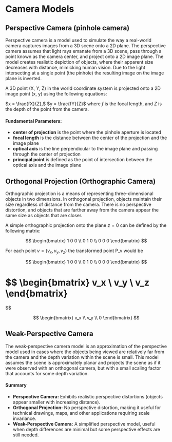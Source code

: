 # Camera Models

## Perspective Camera (pinhole camera)
Perspective camera is a model used to simulate the way a real-world camera captures images from a 3D scene onto a 2D plane. The perspective camera assumes that light rays emanate from a 3D scene, pass through a point known as the camera center, and project onto a 2D image plane. The model creates realistic depiction of objects, where their apparent size decreases with distance, mimicking human vision. Due to the light intersecting at a single point (the pinhole) the resulting image on the image plane is inverted.

A 3D point (X, Y, Z) in the world coordinate system is projected onto a 2D image point (x, y) using the following equations:

$x = \frac{fX}{Z},$ $y = \frac{fY}{Z}$ where $f$ is the focal length, and $Z$ is the depth of the point from the camera.

#### Fundamental Parameters:
- **center of projection** is the point where the pinhole aperture is located
- **focal length** is the distance between the center of the projection and the image plane
- **optical axis** is the line perpendicular to the image plane and passing through the center of projection
- **principal point** is defined as the point of intersection between the optical axis and the image plane

## Orthogonal Projection (Orthographic Camera)
Orthographic projection is a means of representing three-dimensional objects in two dimensions. In orthogonal projection, objects maintain their size regardless of distance from the camera. There is no perspective distortion, and objects that are farther away from the camera appear the same size as objects that are closer.

A simple orthographic projection onto the plane $z = 0$ can be defined by the following matrix:

$$
\begin{bmatrix}
1  0  0 \\
0  1  0 \\
0  0  0
\end{bmatrix}
$$

For each point $v = (v_x, v_y, v_z)$ the transformed point P_v would be

$$
\begin{bmatrix}
1 0 0 \\
0 1 0 \\
0 0 0
\end{bmatrix}
$$

$$
\begin{bmatrix}
v_x \\
v_y \\
v_z
\end{bmatrix}
=
$$

$$
\begin{bmatrix}
v_x \\
v_y \\
0
\end{bmatrix}
$$

## Weak-Perspective Camera
The weak-perspective camera model is an approximation of the perspective model used in cases where the objects being viewed are relatively far from the camera and the depth variation within the scene is small. This model assumes the scene is approximately planar and projects the scene as if it were observed with an orthogonal camera, but with a small scaling factor that accounts for some depth variation.

#### Summary
- **Perspective Camera:** Exhibits realistic perspective distortions (objects appear smaller with increasing distance).
- **Orthogonal Projection:** No perspective distortion, making it useful for technical drawings, maps, and other applications requiring scale invariance.
- **Weak-Perspective Camera:** A simplified perspective model, useful when depth differences are minimal but some perspective effects are still needed.
